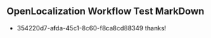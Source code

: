 ## OpenLocalization Workflow Test MarkDown
* 354220d7-afda-45c1-8c60-f8ca8cd88349 thanks!

<!--HONumber=Sep16_HO1-->


